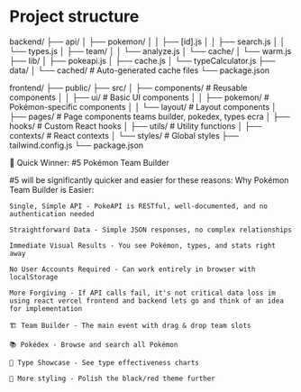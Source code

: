 # Project structure
backend/
├── api/
│   ├── pokemon/
│   │   ├── [id].js
│   │   ├── search.js
│   │   └── types.js
│   ├── team/
│   │   └── analyze.js
│   └── cache/
│       └── warm.js
├── lib/
│   ├── pokeapi.js
│   ├── cache.js
│   └── typeCalculator.js
├── data/
│   └── cached/  # Auto-generated cache files
└── package.json

frontend/
├── public/
├── src/
│   ├── components/          # Reusable components
│   │   ├── ui/             # Basic UI components
│   │   ├── pokemon/        # Pokémon-specific components
│   │   └── layout/         # Layout components
│   ├── pages/              # Page components
        teams builder, pokedex, types ecra
│   ├── hooks/              # Custom React hooks
│   ├── utils/              # Utility functions
│   ├── contexts/           # React contexts
│   └── styles/             # Global styles
├── tailwind.config.js
└── package.json

🚀 Quick Winner: #5 Pokémon Team Builder

#5 will be significantly quicker and easier for these reasons:
Why Pokémon Team Builder is Easier:

    Single, Simple API - PokeAPI is RESTful, well-documented, and no authentication needed

    Straightforward Data - Simple JSON responses, no complex relationships

    Immediate Visual Results - You see Pokémon, types, and stats right away

    No User Accounts Required - Can work entirely in browser with localStorage

    More Forgiving - If API calls fail, it's not critical data loss im using react vercel frontend and backend lets go and think of an idea for implementation

    🏗️ Team Builder - The main event with drag & drop team slots

    📚 Pokédex - Browse and search all Pokémon

    🎯 Type Showcase - See type effectiveness charts

    🎨 More styling - Polish the black/red theme further